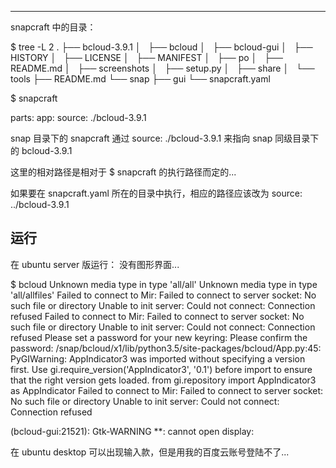 


-----
snapcraft 中的目录：


$ tree -L 2
.
├── bcloud-3.9.1
│   ├── bcloud
│   ├── bcloud-gui
│   ├── HISTORY
│   ├── LICENSE
│   ├── MANIFEST
│   ├── po
│   ├── README.md
│   ├── screenshots
│   ├── setup.py
│   ├── share
│   └── tools
├── README.md
└── snap
   ├── gui
   └── snapcraft.yaml


$ snapcraft


   parts:
     app:
       source: ./bcloud-3.9.1


snap 目录下的 snapcraft 通过 source: ./bcloud-3.9.1 来指向 snap 同级目录下的  bcloud-3.9.1

这里的相对路径是相对于 $ snapcraft 的执行路径而定的...


如果要在 snapcraft.yaml 所在的目录中执行，相应的路径应该改为 source: ../bcloud-3.9.1



运行
-------

在 ubuntu server 版运行： 没有图形界面...

$ bcloud
Unknown media type in type 'all/all'
Unknown media type in type 'all/allfiles'
Failed to connect to Mir: Failed to connect to server socket: No such file or directory
Unable to init server: Could not connect: Connection refused
Failed to connect to Mir: Failed to connect to server socket: No such file or directory
Unable to init server: Could not connect: Connection refused
Please set a password for your new keyring:
Please confirm the password:
/snap/bcloud/x1/lib/python3.5/site-packages/bcloud/App.py:45: PyGIWarning: AppIndicator3 was imported without specifying a version first. Use gi.require_version('AppIndicator3', '0.1') before import to ensure that the right version gets loaded.
  from gi.repository import AppIndicator3 as AppIndicator
Failed to connect to Mir: Failed to connect to server socket: No such file or directory
Unable to init server: Could not connect: Connection refused

(bcloud-gui:21521): Gtk-WARNING **: cannot open display:



在 ubuntu desktop 可以出现输入款，但是用我的百度云账号登陆不了...






